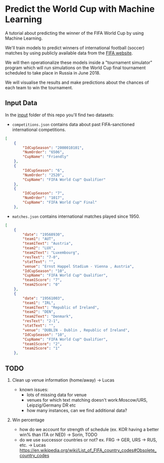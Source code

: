 # Predict the World Cup with Machine Learning

A tutorial about predicting the winner of the FIFA World Cup by using Machine Learning.

We'll train models to predict winners of international football (soccer) matches by using publicly available data from the [FIFA website](http://www.fifa.com/).

We will then operationalize these models inside a "tournament simulator" program which will run simulations on the World Cup final tournament scheduled to take place in Russia in June 2018.

We will visualise the results and make predictions about the chances of each team to win the tournament.

## Input Data

In the [input](/input) folder of this repo you'll find two datasets:

* `competitions.json` contains data about past FIFA-sanctioned international competitions.

```json
[
	{
		"IdCupSeason": "2000010101",
		"NumOrder": "6506",
		"CupName": "Friendly"
	},
	{
		"IdCupSeason": "6",
		"NumOrder": "2520",
		"CupName": "FIFA World Cup™ Qualifier"
	},
	{
		"IdCupSeason": "7",
		"NumOrder": "1017",
		"CupName": "FIFA World Cup™ Final"
	},
```

* `matches.json` contains international matches played since 1950.

```json
[
    {
        "date": "19560930",
        "team1": "AUT",
        "team1Text": "Austria",
        "team2": "LUX",
        "team2Text": "Luxembourg",
        "resText": "7-0",
        "statText": "",
        "venue": "Ernst Happel Stadium - Vienna , Austria",
        "IdCupSeason": "10",
        "CupName": "FIFA World Cup™ Qualifier",
        "team1Score": "7",
        "team2Score": "0"
    },
    {
        "date": "19561003",
        "team1": "IRL",
        "team1Text": "Republic of Ireland",
        "team2": "DEN",
        "team2Text": "Denmark",
        "resText": "2-1",
        "statText": "",
        "venue": "DUBLIN - Dublin , Republic of Ireland",
        "IdCupSeason": "10",
        "CupName": "FIFA World Cup™ Qualifier",
        "team1Score": "2",
        "team2Score": "1"
    },
```

## TODO 

1. Clean up venue information (home/away) -> Lucas
    - known issues:
        - lots of missing data for venue 
        - venues for which text matching doesn't work:Moscow/URS, Leipzig/Germany DR etc
        - how many instances, can we find additional data?

3. Win percentage
    - how do we account for strength of schedule (ex. KOR having a better win% than ITA or NED) -> Sorin, TODO
    - do we use successor countries or not? ex. FRG -> GER, URS -> RUS, etc. -> Lucas 
    https://en.wikipedia.org/wiki/List_of_FIFA_country_codes#Obsolete_country_codes

        